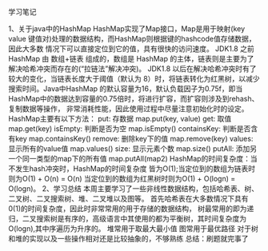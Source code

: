 学习笔记

1、关于java中的HashMap
    HashMap实现了Map接口，Map是用于映射(key value 键值对)处理的数据结构，而HashMap则根据键的hashcode值存储数据，因此大多数
情况下可以直接定位到它的值，具有很快的访问速度。
    JDK1.8 之前 HashMap 由 数组+链表 组成的，数组是 HashMap 的主体，链表则是主要为了解决哈希冲突而存在的(“拉链法”解决冲突)。
JDK1.8 以后在解决哈希冲突时有了较大的变化，当链表长度大于阈值（默认为 8）时，将链表转化为红黑树，以减少搜索时间。Java中HashMap
的默认容量为16，默认负载因子为0.75f，即当HashMap中的数据达到容量的0.75倍时，将进行扩容，而扩容则涉及到rehash、复制数据等操作，
非常消耗性能，因此使用过程中尽量注意初始化时的设定。
    HashMap主要有以下方法：
    put: 存数据   map.put(key, value)
    get: 取值     map.get(key)
    isEmpty: 判断是否为空    map.isEmpty()
    containsKey: 判断是否含有key    map.containsKey()
    remove: 删除key下的值  map.remove(key)
    values: 显示所有的value值  map.values()
    size: 显示元素个数  map.size()
    putAll: 添加另一个同一类型的map下的所有值  map.putAll(map2)
    HashMap的时间复杂度：当不发生hash冲突时，HashMap的时间复杂度 皆为O(1);当定位到的数组为链表时则为O(1) + O(n) = O(n)
当定位到的数组为红黑树时则为O(1) + O(logn) = O(logn)。
2、学习总结
    本周主要学习了一些非线性数据结构，包括哈希表、树、二叉树、二叉搜索树、堆、二叉堆以及图等。
    首先哈希表在大多数情况下具有0(1)的时间复杂度，因此时非常常用的用于存储的数据结构，
    树最常用的即为递归，二叉搜索树是有序的，高级语言中其使用的都为平衡树，其时间复杂度为O(logn),其中序遍历为升序的。
    堆常用于取最大最小值
    图常用于最优路径
    对于树和堆的实现以及一些操作相对还是比较抽象的，不够熟练
    总结：刷题就完事了
    